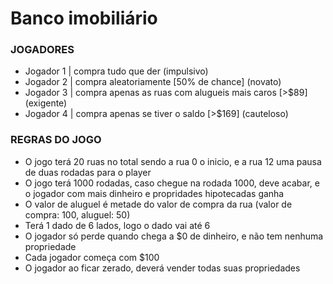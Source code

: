 # Banco imobiliário


### JOGADORES
- Jogador 1 | compra tudo que der (impulsivo)
- Jogador 2 | compra aleatoriamente [50% de chance] (novato)
- Jogador 3 | compra apenas as ruas com alugueis mais caros [>$89] (exigente)
- Jogador 4 | compra apenas se tiver o saldo [>$169] (cauteloso)

### REGRAS DO JOGO
- O jogo terá 20 ruas no total sendo a rua 0 o inicio, e a rua 12 uma pausa de duas rodadas para o player
- O jogo terá 1000 rodadas, caso chegue na rodada 1000, deve acabar, e o jogador com mais dinheiro e propridades hipotecadas ganha
- O valor de aluguel é metade do valor de compra da rua (valor de compra: 100, aluguel: 50)
- Terá 1 dado de 6 lados, logo o dado vai até 6
- O jogador só perde quando chega a $0 de dinheiro, e não tem nenhuma propriedade
- Cada jogador começa com $100
- O jogador ao ficar zerado, deverá vender todas suas propriedades